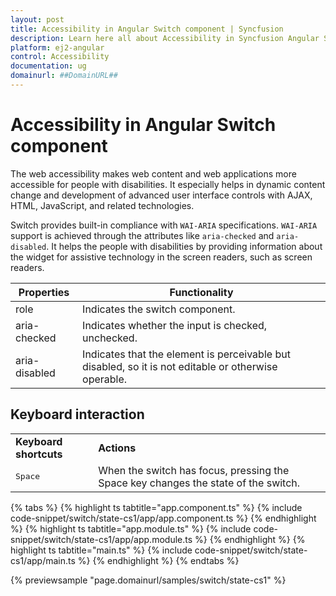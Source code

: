 ```yaml
---
layout: post
title: Accessibility in Angular Switch component | Syncfusion
description: Learn here all about Accessibility in Syncfusion Angular Switch component of Syncfusion Essential JS 2 and more.
platform: ej2-angular
control: Accessibility 
documentation: ug
domainurl: ##DomainURL##
---
```


# Accessibility in Angular Switch component

The web accessibility makes web content and web applications more accessible for people with disabilities. It especially helps in dynamic content change and development of advanced user interface controls with AJAX, HTML, JavaScript, and related technologies.

Switch provides built-in compliance with `WAI-ARIA` specifications. `WAI-ARIA` support is achieved through the attributes like `aria-checked` and `aria-disabled`. It helps the people with disabilities by providing information about the widget for assistive technology in the screen readers, such as screen readers.

| Properties | Functionality |
| ------------ | ----------------------- |
| role | Indicates the switch component. |
| aria-checked | Indicates whether the input is checked, unchecked. |
| aria-disabled | Indicates that the element is perceivable but disabled, so it is not editable or otherwise operable. |

## Keyboard interaction

<!-- markdownlint-disable MD033 -->
<table>
<tr>
<td>
<b>Keyboard shortcuts</b></td><td>
<b>Actions</b></td></tr>
<tr>
<td>
<kbd>Space</kbd></td><td>
When the switch has focus, pressing the Space key changes the state of the switch.</td></tr>
</table>

{% tabs %}
{% highlight ts tabtitle="app.component.ts" %}
{% include code-snippet/switch/state-cs1/app/app.component.ts %}
{% endhighlight %}
{% highlight ts tabtitle="app.module.ts" %}
{% include code-snippet/switch/state-cs1/app/app.module.ts %}
{% endhighlight %}
{% highlight ts tabtitle="main.ts" %}
{% include code-snippet/switch/state-cs1/app/main.ts %}
{% endhighlight %}
{% endtabs %}
  
{% previewsample "page.domainurl/samples/switch/state-cs1" %}